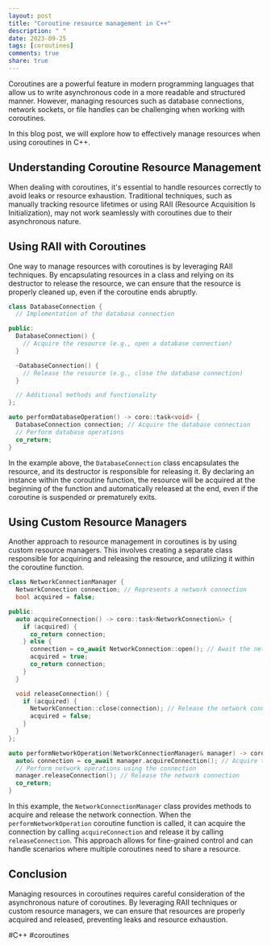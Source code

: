 ```yaml
---
layout: post
title: "Coroutine resource management in C++"
description: " "
date: 2023-09-25
tags: [coroutines]
comments: true
share: true
---
```


Coroutines are a powerful feature in modern programming languages that allow us to write asynchronous code in a more readable and structured manner. However, managing resources such as database connections, network sockets, or file handles can be challenging when working with coroutines.

In this blog post, we will explore how to effectively manage resources when using coroutines in C++.

## Understanding Coroutine Resource Management

When dealing with coroutines, it's essential to handle resources correctly to avoid leaks or resource exhaustion. Traditional techniques, such as manually tracking resource lifetimes or using RAII (Resource Acquisition Is Initialization), may not work seamlessly with coroutines due to their asynchronous nature.

## Using RAII with Coroutines

One way to manage resources with coroutines is by leveraging RAII techniques. By encapsulating resources in a class and relying on its destructor to release the resource, we can ensure that the resource is properly cleaned up, even if the coroutine ends abruptly.

```cpp
class DatabaseConnection {
  // Implementation of the database connection

public:
  DatabaseConnection() {
    // Acquire the resource (e.g., open a database connection)
  }

  ~DatabaseConnection() {
    // Release the resource (e.g., close the database connection)
  }

  // Additional methods and functionality
};

auto performDatabaseOperation() -> coro::task<void> {
  DatabaseConnection connection; // Acquire the database connection
  // Perform database operations
  co_return;
}
```

In the example above, the `DatabaseConnection` class encapsulates the resource, and its destructor is responsible for releasing it. By declaring an instance within the coroutine function, the resource will be acquired at the beginning of the function and automatically released at the end, even if the coroutine is suspended or prematurely exits.

## Using Custom Resource Managers

Another approach to resource management in coroutines is by using custom resource managers. This involves creating a separate class responsible for acquiring and releasing the resource, and utilizing it within the coroutine function.

```cpp
class NetworkConnectionManager {
  NetworkConnection connection; // Represents a network connection
  bool acquired = false;

public:
  auto acquireConnection() -> coro::task<NetworkConnection&> {
    if (acquired) {
      co_return connection;
    } else {
      connection = co_await NetworkConnection::open(); // Await the network connection
      acquired = true;
      co_return connection;
    }
  }

  void releaseConnection() {
    if (acquired) {
      NetworkConnection::close(connection); // Release the network connection
      acquired = false;
    }
  }
};

auto performNetworkOperation(NetworkConnectionManager& manager) -> coro::task<void> {
  auto& connection = co_await manager.acquireConnection(); // Acquire the network connection
  // Perform network operations using the connection
  manager.releaseConnection(); // Release the network connection
  co_return;
}
```

In this example, the `NetworkConnectionManager` class provides methods to acquire and release the network connection. When the `performNetworkOperation` coroutine function is called, it can acquire the connection by calling `acquireConnection` and release it by calling `releaseConnection`. This approach allows for fine-grained control and can handle scenarios where multiple coroutines need to share a resource.

## Conclusion

Managing resources in coroutines requires careful consideration of the asynchronous nature of coroutines. By leveraging RAII techniques or custom resource managers, we can ensure that resources are properly acquired and released, preventing leaks and resource exhaustion.

#C++ #coroutines